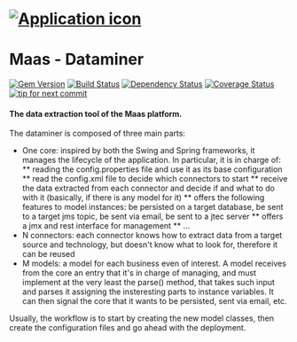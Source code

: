 # [![Application icon](https://lh4.googleusercontent.com/LZNc-LXQZkLS_wo2bSfORPnHmaurkF7ahI88irILnnV0qIU4ThHKS1rYltcTFTSW_liF7C9CXy8n9nk=w1920-h950)][icon]
[icon]: https://lh4.googleusercontent.com/LZNc-LXQZkLS_wo2bSfORPnHmaurkF7ahI88irILnnV0qIU4ThHKS1rYltcTFTSW_liF7C9CXy8n9nk=w1920-h950

# Maas - Dataminer
[![Gem Version](https://img.shields.io/gem/v/t.svg)][gem]
[![Build Status](https://img.shields.io/travis/sferik/t.svg)][travis]
[![Dependency Status](https://img.shields.io/gemnasium/sferik/t.svg)][gemnasium]
[![Coverage Status](https://img.shields.io/coveralls/sferik/t.svg)][coveralls]
[![tip for next commit](https://tip4commit.com/projects/102.svg)](https://tip4commit.com/github/sferik/t)

[gem]: https://rubygems.org/gems/t
[travis]: https://travis-ci.org/sferik/t
[gemnasium]: https://gemnasium.com/sferik/t
[coveralls]: https://coveralls.io/r/sferik/t

#### The data extraction tool of the Maas platform.
The dataminer is composed of three main parts:
* One core: inspired by both the Swing and Spring frameworks, it manages the lifecycle of the application. In particular, it is in charge of:
** reading the config.properties file and use it as its base configuration
** read the config.xml file to decide which connectors to start
** receive the data extracted from each connector and decide if and what to do with it (basically, if there is any model for it)
** offers the following features to model instances: be persisted on a target database, be sent to a target jms topic, be sent via email, be sent to a jtec server
** offers a jmx and rest interface for management
** ...
* N connectors: each connector knows how to extract data from a target source and technology, but doesn't know what to look for, therefore it can be reused
* M models: a model for each business even of interest. A model receives from the core an entry that it's in charge of managing, and must implement at the very least the parse() method, that takes such input and parses it assigning the insteresting parts to instance variables. It can then signal the core that it wants to be persisted, sent via email, etc. 

Usually, the workflow is to start by creating the new model classes, then create the configuration files and go ahead with the deployment.
